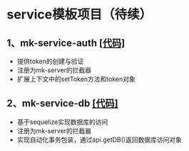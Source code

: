 # service模板项目（待续）

## 1、mk-service-auth <a href="https://github.com/ziaochina/mk-service-auth" target="_blank">[代码]</a>

- 提供token的创建与验证
- 注册为mk-server的拦截器
- 扩展上下文中的setToken方法和token对象

## 2、mk-service-db <a href="https://github.com/ziaochina/mk-service-db" target="_blank">[代码]</a>

- 基于sequelize实现数据库的访问
- 注册为mk-server的拦截器
- 实现自动化事务包装，通过api.getDB()返回数据库访问对象
